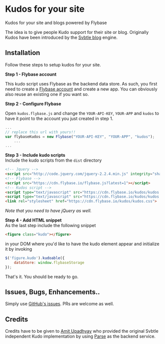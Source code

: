 # Kudos for your site

Kudos for your site and blogs powered by Flybase

The idea is to give people Kudo support for their site or blog. Originally Kudos have been introduced by the [Svbtle blog](https://svbtle.com/) engine.

## Installation

Follow these steps to setup kudos for your site.

**Step 1 - Flybase account**  

This kudo script uses Flybase as the backend data store. As such, you first need to create a [Flybase account](https://flybase.io/) and create a new app. You can obviously also reuse an existing one if you want so.

**Step 2 - Configure Flybase**  

Open `kudos.flybase.js` and change the  `YOUR-API-KEY`, `YOUR-APP` and `kudos` to have it point to the account you just created in step 1.

```javascript
...
// replace this url with yours!!
var flybaseKudos = new Flybase("YOUR-API-KEY", "YOUR-APP", "kudos");
    ...
...
```


**Step 3 - Include kudo scripts**  
Include the kudo scripts from the `dist` directory

```html
<!-- Jquery -->
<script src="http://code.jquery.com/jquery-2.2.4.min.js" integrity="sha256-BbhdlvQf/xTY9gja0Dq3HiwQF8LaCRTXxZKRutelT44=" crossorigin="anonymous"></script>
<!-- Flybase -->
<script src="https://cdn.flybase.io/flybase.js?latest=1"></script>
<!-- Kudos script -->
<script type="text/javascript" src="https://cdn.flybase.io/kudos/kudos.js"></script>
<script type="text/javascript" src="https://cdn.flybase.io/kudos/kudos.flybase.js"></script>
<link rel="stylesheet" href="https://cdn.flybase.io/kudos/kudos.css">
```

*Note that you need to have jQuery as well.*

**Step 4 - Add HTML snippet**  
As the last step include the following snippet

```html
<figure class="kudo"></figure>
```

in your DOM where you'd like to have the kudo element appear and initialize it by invoking

```javascript
$('figure.kudo').kudoable({
	dataStore: window.flybaseStorage
});
```

That's it. You should be ready to go.

## Issues, Bugs, Enhancements..

Simply use [GitHub's issues](https://github.com/flybaseio/kudos/issues). PRs are welcome as well.

## Credits

Credits have to be given to [Amit Upadhyay](http://amitu.com/2013/04/kudos-using-parse-for-jekyll/) who provided the original Svbtle independent Kudo implementation by using [Parse](https://parse.com/) as the backend service.
